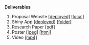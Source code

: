 **Deliverables**
1. Proposal Website [[deployed]](https://brave-bhaskara-fc4519.netlify.app/) [[local]](proposal/public/index.html)
2. Shiny App [[deployed]](https://mergerus.shinyapps.io/app) [[folder]](shinyapp/app)
3. Research Paper [[pdf]](researchpaper/Research-Paper.pdf)
4. Poster [[jpeg]](poster/poster.jpeg) [[html]](poster/poster.html)
5. Video [[mp4]](video.mp4)